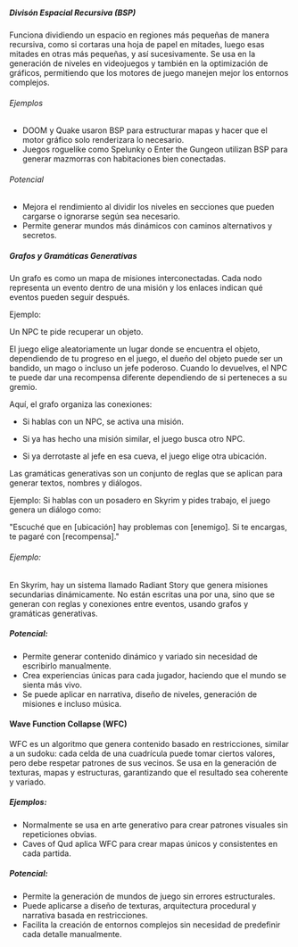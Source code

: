 ##### Divisón Espacial Recursiva (BSP)

Funciona dividiendo un espacio en regiones más pequeñas de manera recursiva, como si cortaras una hoja de papel en mitades, luego esas mitades en otras más pequeñas, y así sucesivamente. Se usa en la generación de niveles en videojuegos y también en la optimización de gráficos, permitiendo que los motores de juego manejen mejor los entornos complejos.

###### Ejemplos

- DOOM y Quake usaron BSP para estructurar mapas y hacer que el motor gráfico solo renderizara lo necesario.
- Juegos roguelike como Spelunky o Enter the Gungeon utilizan BSP para generar mazmorras con habitaciones bien conectadas.

###### Potencial

- Mejora el rendimiento al dividir los niveles en secciones que pueden cargarse o ignorarse según sea necesario.
- Permite generar mundos más dinámicos con caminos alternativos y secretos.


##### Grafos y Gramáticas Generativas

Un grafo es como un mapa de misiones interconectadas. Cada nodo representa un evento dentro de una misión y los enlaces indican qué eventos pueden seguir después.

Ejemplo:

Un NPC te pide recuperar un objeto.

El juego elige aleatoriamente un lugar donde se encuentra el objeto, dependiendo de tu progreso en el juego, el dueño del objeto puede ser un bandido, un mago o incluso un jefe poderoso. Cuando lo devuelves, el NPC te puede dar una recompensa diferente dependiendo de si perteneces a su gremio.

Aquí, el grafo organiza las conexiones:

- Si hablas con un NPC, se activa una misión.

- Si ya has hecho una misión similar, el juego busca otro NPC.

- Si ya derrotaste al jefe en esa cueva, el juego elige otra ubicación.

Las gramáticas generativas son un conjunto de reglas que se aplican para generar textos, nombres y diálogos.

Ejemplo:
Si hablas con un posadero en Skyrim y pides trabajo, el juego genera un diálogo como:

"Escuché que en [ubicación] hay problemas con [enemigo]. Si te encargas, te pagaré con [recompensa]."

###### Ejemplo:

En Skyrim, hay un sistema llamado Radiant Story que genera misiones secundarias dinámicamente. No están escritas una por una, sino que se generan con reglas y conexiones entre eventos, usando grafos y gramáticas generativas.

##### Potencial:

- Permite generar contenido dinámico y variado sin necesidad de escribirlo manualmente.
- Crea experiencias únicas para cada jugador, haciendo que el mundo se sienta más vivo.
- Se puede aplicar en narrativa, diseño de niveles, generación de misiones e incluso música.

#### Wave Function Collapse (WFC)

WFC es un algoritmo que genera contenido basado en restricciones, similar a un sudoku: cada celda de una cuadrícula puede tomar ciertos valores, pero debe respetar patrones de sus vecinos. Se usa en la generación de texturas, mapas y estructuras, garantizando que el resultado sea coherente y variado.

##### Ejemplos:

- Normalmente se usa en arte generativo para crear patrones visuales sin repeticiones obvias.
- Caves of Qud aplica WFC para crear mapas únicos y consistentes en cada partida.

##### Potencial:

- Permite la generación de mundos de juego sin errores estructurales.
- Puede aplicarse a diseño de texturas, arquitectura procedural y narrativa basada en restricciones.
- Facilita la creación de entornos complejos sin necesidad de predefinir cada detalle manualmente.
